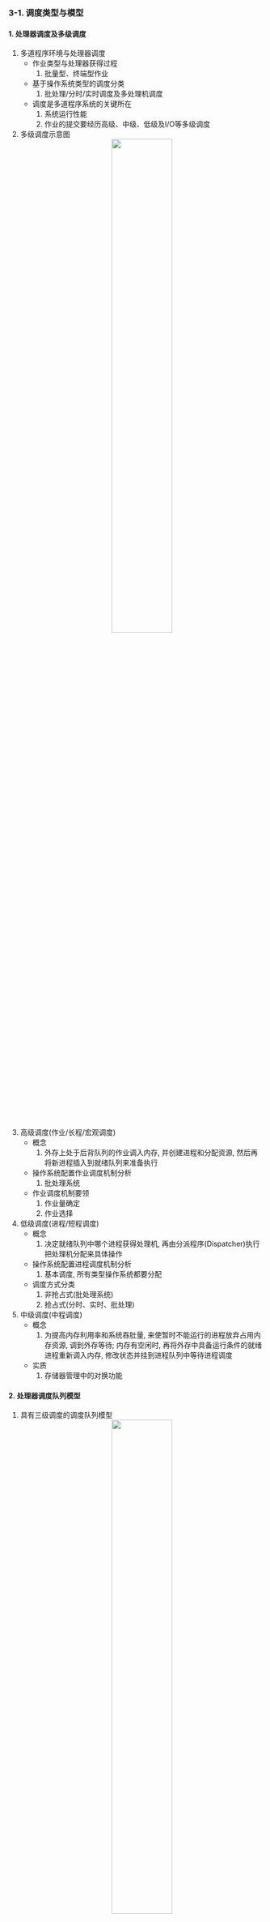 ### 3-1. 调度类型与模型
#### 1. 处理器调度及多级调度
1. 多道程序环境与处理器调度
    - 作业类型与处理器获得过程
        1. 批量型、终端型作业
    - 基于操作系统类型的调度分类
        1. 批处理/分时/实时调度及多处理机调度
    - 调度是多道程序系统的关键所在
        1. 系统运行性能
        2. 作业的提交要经历高级、中级、低级及I/O等多级调度
2. 多级调度示意图
    <center><img src="/操作系统/All_pic/Screenshot 2024-10-04 at 21.32.38.png" width=50%></img></center>
3. 高级调度(作业/长程/宏观调度)
    - 概念
        1. 外存上处于后背队列的作业调入内存, 并创建进程和分配资源, 然后再将新进程插入到就绪队列来准备执行
    - 操作系统配置作业调度机制分析
        1. 批处理系统
    - 作业调度机制要领
        1. 作业量确定
        2. 作业选择
4. 低级调度(进程/短程调度)
    - 概念
        1. 决定就绪队列中哪个进程获得处理机, 再由分派程序(Dispatcher)执行把处理机分配来具体操作
    - 操作系统配置进程调度机制分析
        1. 基本调度, 所有类型操作系统都要分配
    - 调度方式分类
        1. 非抢占式(批处理系统)
        2. 抢占式(分时、实时、批处理)
5. 中级调度(中程调度)
    - 概念
        1. 为提高内存利用率和系统吞肚量, 来使暂时不能运行的进程放弃占用内存资源, 调到外存等待; 内存有空闲时, 再将外存中具备运行条件的就绪进程重新调入内存, 修改状态并挂到进程队列中等待进程调度
    - 实质
        1. 存储器管理中的对换功能
#### 2. 处理器调度队列模型
1. 具有三级调度的调度队列模型
    <center><img src="/操作系统/All_pic/Screenshot 2024-10-04 at 21.47.02.png" width=50%></img></center>
---
### 3-2. 调度算法及评价标准
#### 1. 处理器调度评价准则
1. 选择调度方式和算法的若干准则
    - 面向用户的准则(与OS类型有关)
        1. 周转时间
        2. 响应时间
        3. 截止时间
        4. 优先权准则
    - 面向系统的准则
        1. 系统吞吐量
        2. 处理机利用率
        3. 各类资源的平衡利用
#### 2. 先来先服务调度算法
1. 举例分析
     <center><img src="/操作系统/All_pic/Screenshot 2024-10-04 at 22.00.04.png" width=50%></img></center>
2. 先来先服务调度算法FCFS
    - 基本思想
        1. 作业调度
        2. 进程调度
    - 算法特点
        1. 有利于长作业(进程)
        2. 有利于CPU繁忙型作业(进程)不利于I/O繁忙型作业(进程)
#### 3. 最短运行时间优先调度算法(短作业/进程优先调度算法)
1. 短作业优先调度算法SJF/SJN
    - 基本思想
        1. 选取服务时间最短的**若干道**作业装入内存, 采用适当进程调度算法执行
        2. 单道批处理/多道批处理系统
    - 算法特点
        1. 降低作业平均等待时间提高吞吐量
        2. 不利于长作业
        3. 未考虑作业紧迫程度
        4. 作业服务时间估计不准确性
2. 短作业(进程)优先调度算法举例
     <center><img src="/操作系统/All_pic/Screenshot 2024-10-04 at 22.19.38.png" width=50%></img></center>
3. 进程运行过程特点及调度考量
    - 进程运行过程分析
        1. 计算与I/O交替发生
        2. 交互式作业I/O时运行时间短
        3. 批处理作业I/O时可能运行很长时间
    - 进程调度考量
        1. 交互式作业较高优先级, 基于进程下一轮的处理器集中使用时间(I/O操作之间的时间量, CPU burst)的长短来确定相应优先级
        2. 根据进程以往执行情况来推测时间量
4. 最短运行时间优先调度算法SRTF
    - 基本思想
        1. 进程调度: 选取下一轮最短的进程, 优先执行
    - CPU burst公式
        1. $$E_i = (\Theta * T_{i-1}) + ((1 - \Theta) * E_{i-1})$$
        2. $$\Theta \in[0, 1], 可初始化为0.5$$
    - 算法特点
        1. 优先执行交互式作业, 改善用户体验
        2. 未考虑进程紧迫度
#### 4. 高优先权优先调度算法
1. 算法FPF
    - 基本思想
        1. 照顾紧迫型作业(进程)
    - 算法分类
        1. 非抢占式
        2. 抢占式
    - 优先权类型(确定依据: 进程类型、资源需求、用户要求)
        1. 静态
        2. 动态
#### 5. 高响应比优先调度算法
1. 算法
    - 基本思想
        1. 短作业+动态优先权的调度算法
    - 优先权(响应比)
        1. (等待时间 + 要求服务时间)/要求服务时间
    - 算法特点
        1. 短作业与先后次序兼顾, 不会使长作业得不到服务
        2. 响应比计算系统开销
#### 6. 时间片轮转调度算法
1. 算法
    - 基本思想
        1. 先来先服务原则排队
        2. 时间片及时钟中断
    - 时间片大小的确定
        1. 系统对响应时间的要求
        2. 就绪队列中的进程数目
        3. 系统的处理能力
2. 算法分析举例
    <center><img src="/操作系统/All_pic/Screenshot 2024-10-05 at 17.56.18.png" width=50%></img></center>
#### 7. 多级队列调度方式及多级反馈队列调度算法
1. 多级队列调度方式
    - 引入的必要性
        1. 多OS类型配置
        2. 批量/交互性作业性质不同
    - 基本思想
        1. 作业性质分类排列, 不同队列不同算法
    - 队列间关系处理
        1. 优先权方式
        2. 前/后太比例方式
2. 多级反馈队列调度
    - 引入
        1. 各类算法均有局限性
    - 基本思想
        1. 设置多个队列并赋予不同优先权
        2. 不同队列的执行时间片大小不同
        3. 先来先服务/时间片轮转调度算法结合
        4. 调度准则和抢占式优先权调度
    - 算法性能
        1. 满足如终端型、短批、长批等作业/用户要求
#### 8. 实时调度算法概要
1. 算法分类
    - 根据实时任务不同
        1. 硬实时/软实时调度算法
    - 调度方式不同
        1. 抢占式/非抢占式
    - 调度策略实施方式
        1. 静态/动态调度算法
    - 基本调度策略分类
        1. 时间片轮转/优先级调度算法
    - 对处理机环境
        1. 集中式/分布式调度
2. 常用实时调度算法
    - 最早截止时间优先调度算法(EDF-Earliest Deadline First)
    - 最低松弛度算法(LLF-Least Laxity First)
#### 9. EDF算法
1. 算法举例1(开始截止时间)
    <center><img src="/操作系统/All_pic/Screenshot 2024-10-05 at 18.09.01.png "width=50%></img></center>
2. 算法举例2(两类周期性)
    <center><img src="/操作系统/All_pic/Screenshot 2024-10-05 at 18.09.45.png" width=50%></img></center>
#### 10. LLF算法
1. 算法举例(两列周期性)
    <center><img src="/操作系统/All_pic/Screenshot 2024-10-05 at 18.11.50.png" width=50%></img></center>
---
### 3-3. 死锁及处理方法
#### 1. 死锁概念及成因分析